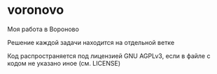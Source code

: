 # voronovo
Моя работа в Вороново

Решение каждой задачи находится на отдельной ветке

Код распространяется под лицензией GNU AGPLv3, если в файле с кодом не указано иное (см. LICENSE)
